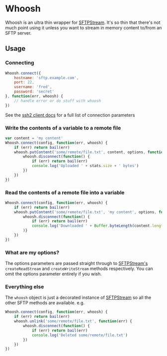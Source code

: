 # Whoosh

Whoosh is an ultra thin wrapper for [SFTPStream](https://github.com/mscdex/ssh2-streams/blob/master/SFTPStream.md). It's so thin that there's not much point using it unless you want to stream in memory content to/from an SFTP server.

## Usage

### Connecting
```js
Whoosh.connect({
    hostname: 'sftp.example.com',
    port: 22,
    username: 'fred',
    password: 'secret'
}, function(err, whoosh) {
    // handle error or do stuff with whoosh
})
```
See the [ssh2 client docs](https://github.com/mscdex/ssh2#client-methods) for a full list of connection parameters

### Write the contents of a variable to a remote file
```js
var content = 'my content'
Whoosh.connect(config, function(err, whoosh) {
    if (err) return bail(err)
    whoosh.putContent('some/remote/file.txt', content, options, function(err, stats) {
        whoosh.disconnect(function() {
            if (err) return bail(err)
            console.log('Uploaded ' + stats.size + ' bytes')
        })
    })
})
```

### Read the contents of a remote file into a variable
```js
Whoosh.connect(config, function(err, whoosh) {
    if (err) return bail(err)
    whoosh.putContent('some/remote/file.txt', 'my content', options, function(err, content) {
        whoosh.disconnect(function() {
            if (err) return bail(err)
            console.log('Downloaded ' + Buffer.byteLength(content.length) + ' bytes')
        )}
    })
})
```
### What are my options?
The options parameters are passed straight through to [SFTPStream's](https://github.com/mscdex/ssh2-streams/blob/master/SFTPStream.md) ```createReadStream``` and ```createWriteStream``` methods respectively. You can omit the options parameter entirely if you wish.

### Everything else

The ```whoosh``` object is just a decorated instance of [SFTPStream](https://github.com/mscdex/ssh2-streams/blob/master/SFTPStream.md) so all the other SFTP methods are available. e.g.
```js
Whoosh.connect(config, function(err, whoosh) {
    if (err) return bail(err)
    whoosh.unlink('some/remote/file.txt', function(err) {
        whoosh.disconnect(function() {
            if (err) return bail(err)
            console.log('Deleted some/remote/file.txt')
        })
    })
})
```



